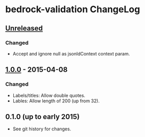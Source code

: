 # bedrock-validation ChangeLog

## [Unreleased]

### Changed
- Accept and ignore null as jsonldContext context param.

## [1.0.0] - 2015-04-08

### Changed
- Labels/titles: Allow double quotes.
- Lables: Allow length of 200 (up from 32).

## 0.1.0 (up to early 2015)

- See git history for changes.

[Unreleased]: https://github.com/digitalbazaar/bedrock-validation/compare/1.0.0...HEAD
[1.0.0]: https://github.com/digitalbazaar/bedrock-validation/compare/0.1.0...1.0.0
